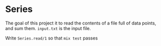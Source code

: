 # Series

The goal of this project it to read the contents of a file full of data points, and sum them.  `input.txt` is the input file.

Write `Series.read/1` so that `mix test` passes
